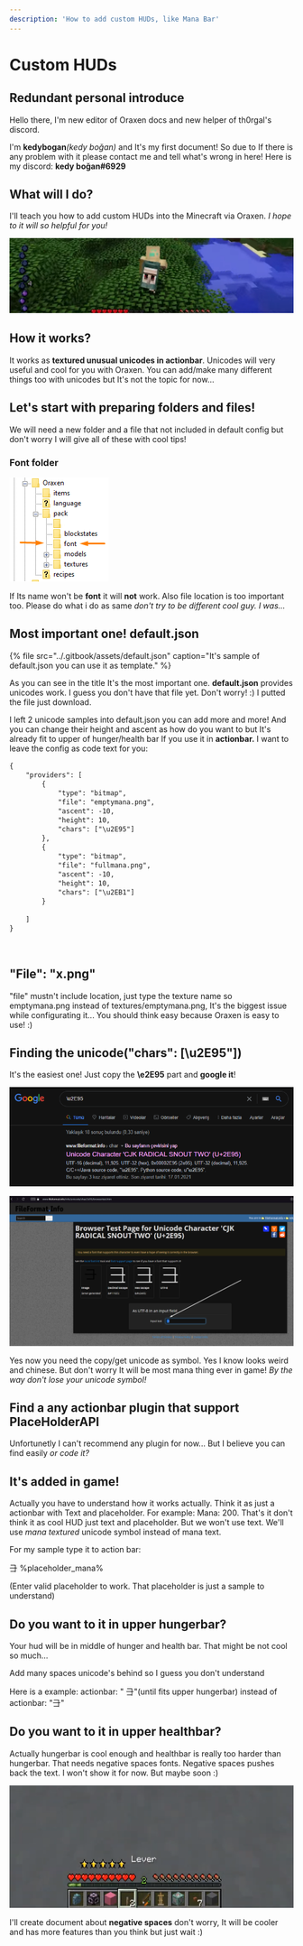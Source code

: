 ```yaml
---
description: 'How to add custom HUDs, like Mana Bar'
---
```


# Custom HUDs

## Redundant personal introduce

Hello there, I'm new editor of Oraxen docs and new helper of th0rgal's discord. 

I'm **kedybogan**_\(kedy boğan\)_ and It's my first document! So due to If there is any problem with it please contact me and tell what's wrong in here! Here is my discord: **kedy boğan\#6929**

## What will I do?

 I'll teach you how to add custom HUDs into the Minecraft via Oraxen. _I hope to it will so helpful for you!_

![There is a sample of custom HUD. How cool! :\) ](../.gitbook/assets/screenshot_434.png)

## How it works?

It works as **textured unusual unicodes in actionbar**. Unicodes will very useful and cool for you with Oraxen. You can add/make many different things too with unicodes but It's not the topic for now...

## Let's start with preparing folders and files!

We will need a new folder and a file that not included in default config but don't worry I will give all of these with cool tips!

### Font folder

![Let&apos;s create new folder in that location. Its name must be font](../.gitbook/assets/screenshot_433.png)

If Its name won't be **font** it will **not** work. Also file location is too important too. Please do what i do as same _don't try to be different cool guy. I was..._

## Most important one! default.json

{% file src="../.gitbook/assets/default.json" caption="It\'s sample of default.json you can use it as template." %}

As you can see in the title It's the most important one. **default.json** provides unicodes work. I guess you don't have that file yet. Don't worry! :\) I putted the file just download.

I left 2 unicode samples into default.json you can add more and more! And you can change their height and ascent as how do you want to but It's already fit to upper of hunger/health bar If you use it in **actionbar.** I want to leave the config as code text for you:

```text
{
    "providers": [
        {
            "type": "bitmap",
            "file": "emptymana.png",
            "ascent": -10,
            "height": 10,
            "chars": ["\u2E95"]
        },
        {
            "type": "bitmap",
            "file": "fullmana.png",
            "ascent": -10,
            "height": 10,
            "chars": ["\u2EB1"]
        }

    ]
}



```

## "File": "x.png"

"file" mustn't include location, just type the texture name so emptymana.png instead of textures/emptymana.png, It's the biggest issue while configurating it... You should think easy because Oraxen is easy to use! :\)

## Finding the unicode\("chars": \[\u2E95"\]\)

It's the easiest one! Just copy the **\e2E95** part and **google it**!

![Google it and click first one.](../.gitbook/assets/screenshot_435.png)

![Copy the symbol!](../.gitbook/assets/resim_2021-02-01_121125.png)

Yes now you need the copy/get unicode as symbol. Yes I know looks weird and chinese. But don't worry It will be most mana thing ever in game! _By the way don't lose your unicode symbol!_

## Find a any actionbar plugin that support PlaceHolderAPI 

Unfortunetly I can't recommend any plugin for now... But I believe you can find easily _or code it?_

## It's added in game!

Actually you have to understand how it works actually. Think it as just a actionbar with Text and placeholder. For example: Mana: 200. That's it don't think it as cool HUD just text and placeholder. But we won't use text. We'll use _mana textured_ unicode symbol instead of mana text.

For my sample type it to action bar: 

⺕ %placeholder\_mana%

 \(Enter valid placeholder to work. That placeholder is just a sample to understand\)

## Do you want to it in upper hungerbar?

Your hud will be in middle of hunger and health bar. That might be not cool so much...

Add many spaces unicode's behind so I guess you don't understand 

Here is a example:   actionbar: "                              ⺕"\(until fits upper hungerbar\) instead of actionbar: "⺕"

## Do you want to it in upper healthbar?

Actually hungerbar is cool enough and healthbar is really too harder than hungerbar. That needs negative spaces fonts. Negative spaces pushes back the text. I won't show it for now. But maybe soon :\)

![Here is! I hope to It&apos;s helpful for you! If not enough, come our Discord support server! ](../.gitbook/assets/screenshot_436.png)

I'll create document about **negative spaces** don't worry, It will be cooler and has more features than you think but just wait :\)

